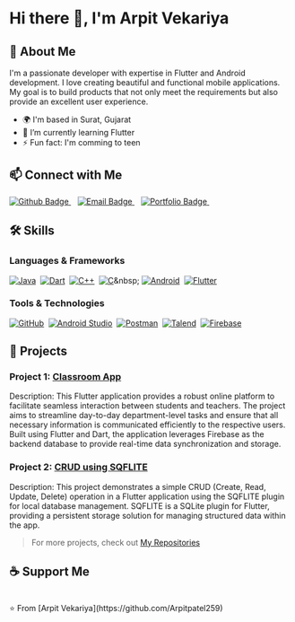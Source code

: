 # Hi there 👋, I'm Arpit Vekariya

## 🚀 About Me
I'm a passionate developer with expertise in Flutter and Android development. I love creating beautiful and functional mobile applications. My goal is to build products that not only meet the requirements but also provide an excellent user experience.

- 🌍 I'm based in Surat, Gujarat
- 🌱 I’m currently learning Flutter
- ⚡ Fun fact: I'm comming to teen

## 📫 Connect with Me
<div id="badges">

  <a href="https://github.com/Arpitpatel259">
      <img src="https://img.shields.io/badge/Github-white?style=flat&logo=Github&logoColor=white" alt="Github Badge"/>
  </a>&nbsp;&nbsp;

  <a href="mailto:aj.vekariya123@gmail.com">
      <img src="https://img.shields.io/badge/Email-D14836?style=flat&logo=Gmail&logoColor=white" alt="Email Badge"/>
  </a>&nbsp;&nbsp;

  <a href="http://arpit-blog.epizy.com">
      <img src="https://img.shields.io/badge/Portfolio-000000?style=flat&logo=About.me&logoColor=white" alt="Portfolio Badge"/>
  </a>&nbsp;&nbsp;

</div>

## 🛠️ Skills
### Languages & Frameworks
[![Java](https://img.shields.io/badge/Java-007396?style=flat&logo=java&logoColor=white)](https://www.java.com/)&nbsp;
[![Dart](https://img.shields.io/badge/Dart-0175C2?style=flat&logo=dart&logoColor=white)](https://dart.dev/)&nbsp;
[![C++](https://img.shields.io/badge/C++-00599C?style=flat&logo=c%2B%2B&logoColor=white)](https://isocpp.org/)&nbsp;
[![C](https://img.shields.io/badge/C-A8B9CC?style=flat&logo=c&logoColor=white)](https://en.wikipedia.org/wiki/C_(programming_language))&nbsp;
[![Android](https://img.shields.io/badge/Android-3DDC84?style=flat&logo=android&logoColor=white)](https://www.android.com/)&nbsp;
[![Flutter](https://img.shields.io/badge/Flutter-02569B?style=flat&logo=flutter&logoColor=white)](https://flutter.dev/)&nbsp;

### Tools & Technologies
[![GitHub](https://img.shields.io/badge/GitHub-181717?style=flat&logo=github&logoColor=white)](https://github.com/)&nbsp;
[![Android Studio](https://img.shields.io/badge/Android%20Studio-3DDC84?style=flat&logo=android-studio&logoColor=white)](https://developer.android.com/studio)&nbsp;
[![Postman](https://img.shields.io/badge/Postman-FF6C37?style=flat&logo=postman&logoColor=white)](https://www.postman.com/)&nbsp;
[![Talend](https://img.shields.io/badge/Talend-FF6C37?style=flat&logo=talend&logoColor=white)](https://www.talend.com/)&nbsp;
[![Firebase](https://img.shields.io/badge/Firebase-FFCA28?style=flat&logo=firebase&logoColor=white)](https://firebase.google.com/)&nbsp;


## 📂 Projects
### Project 1: [Classroom App](https://github.com/Arpitpatel259/Classroom_App)
Description: This Flutter application provides a robust online platform to facilitate seamless interaction between students and teachers. The project aims to streamline day-to-day department-level tasks and ensure that all necessary information is communicated efficiently to the respective users. Built using Flutter and Dart, the application leverages Firebase as the backend database to provide real-time data synchronization and storage.

### Project 2:  [CRUD using SQFLITE](https://github.com/Arpitpatel259/CRUD_SQFLITE_Flutter)
Description: This project demonstrates a simple CRUD (Create, Read, Update, Delete) operation in a Flutter application using the SQFLITE plugin for local database management. SQFLITE is a SQLite plugin for Flutter, providing a persistent storage solution for managing structured data within the app.

> For more projects, check out [My Repositories](https://github.com/Arpitpatel259?tab=repositories)

## ☕ Support Me
<br>
⭐️ From [Arpit Vekariya](https://github.com/Arpitpatel259)
